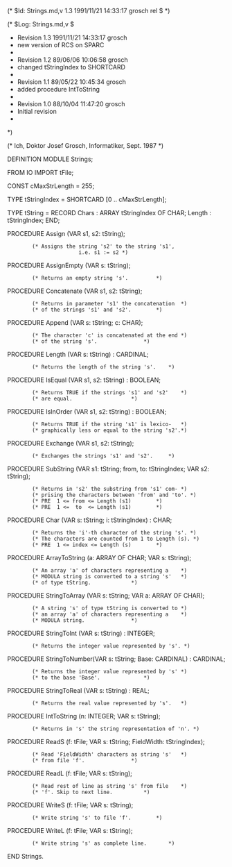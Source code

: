 (* $Id: Strings.md,v 1.3 1991/11/21 14:33:17 grosch rel $ *)

(* $Log: Strings.md,v $
 * Revision 1.3  1991/11/21  14:33:17  grosch
 * new version of RCS on SPARC
 *
 * Revision 1.2  89/06/06  10:06:58  grosch
 * changed tStringIndex to SHORTCARD
 * 
 * Revision 1.1  89/05/22  10:45:34  grosch
 * added procedure IntToString
 * 
 * Revision 1.0  88/10/04  11:47:20  grosch
 * Initial revision
 * 
 *)

(* Ich, Doktor Josef Grosch, Informatiker, Sept. 1987 *)

DEFINITION MODULE Strings;

FROM IO IMPORT tFile;

CONST	cMaxStrLength	= 255;

TYPE	tStringIndex	= SHORTCARD [0 .. cMaxStrLength];

TYPE	tString		= RECORD
		     	     Chars  : ARRAY tStringIndex OF CHAR;
		     	     Length : tStringIndex;
		  	  END;

PROCEDURE Assign	(VAR s1, s2: tString);

			(* Assigns the string 's2' to the string 's1',
                           i.e. s1 := s2 *)

PROCEDURE AssignEmpty	(VAR s: tString);

			(* Returns an empty string 's'.			*)

PROCEDURE Concatenate	(VAR s1, s2: tString);

			(* Returns in parameter 's1' the concatenation	*)
			(* of the strings 's1' and 's2'.		*)

PROCEDURE Append	(VAR s: tString; c: CHAR);

			(* The character 'c' is concatenated at the end	*)
			(* of the string 's'.				*)

PROCEDURE Length	(VAR s: tString)			: CARDINAL;

			(* Returns the length of the string 's'.	*)

PROCEDURE IsEqual	(VAR s1, s2: tString)			: BOOLEAN;

			(* Returns TRUE if the strings 's1' and 's2'	*)
			(* are equal.					*)

PROCEDURE IsInOrder	(VAR s1, s2: tString)			: BOOLEAN;

			(* Returns TRUE if the string 's1' is lexico-	*)
			(* graphically less or equal to the string 's2'.*)

PROCEDURE Exchange	(VAR s1, s2: tString);

			(* Exchanges the strings 's1' and 's2'.		*)

PROCEDURE SubString	(VAR s1: tString; from, to: tStringIndex; VAR s2: tString);

			(* Returns in 's2' the substring from 's1' com-	*)
			(* prising the characters between 'from' and 'to'. *)
			(* PRE	1 <= from <= Length (s1)		*)
			(* PRE	1 <=  to  <= Length (s1)		*)

PROCEDURE Char		(VAR s: tString; i: tStringIndex)	: CHAR;

			(* Returns the 'i'-th character of the string 's'. *)
			(* The characters are counted from 1 to Length (s). *)
			(* PRE	1 <= index <= Length (s)		*)

PROCEDURE ArrayToString	(a: ARRAY OF CHAR; VAR s: tString);

			(* An array 'a' of characters representing a	*)
			(* MODULA string is converted to a string 's'	*)
			(* of type tString.				*)

PROCEDURE StringToArray	(VAR s: tString; VAR a: ARRAY OF CHAR);

			(* A string 's' of type tString is converted to *)
			(* an array 'a' of characters representing a	*)
			(* MODULA string.				*)

PROCEDURE StringToInt	(VAR s: tString)			: INTEGER;

			(* Returns the integer value represented by 's'. *)

PROCEDURE StringToNumber(VAR s: tString; Base: CARDINAL)	: CARDINAL;

			(* Returns the integer value represented by 's'	*)
			(* to the base 'Base'.				*)

PROCEDURE StringToReal	(VAR s: tString)			: REAL;

			(* Returns the real value represented by 's'.	*)

PROCEDURE IntToString	(n: INTEGER; VAR s: tString);

			(* Returns in 's' the string representation of 'n'. *)

PROCEDURE ReadS		(f: tFile; VAR s: tString; FieldWidth: tStringIndex);

			(* Read 'FieldWidth' characters as string 's' 	*)
			(* from file 'f'.				*)

PROCEDURE ReadL		(f: tFile; VAR s: tString);

			(* Read rest of line as string 's' from file	*)
			(* 'f'.	Skip to next line.			*)

PROCEDURE WriteS	(f: tFile; VAR s: tString);

			(* Write string 's' to file 'f'.		*)

PROCEDURE WriteL	(f: tFile; VAR s: tString);

			(* Write string 's' as complete line.		*)

END Strings.
